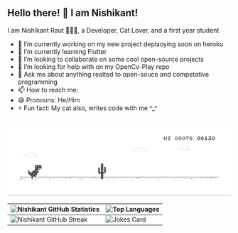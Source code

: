 ## Hello there! 👋 I am Nishikant! 


I am Nishikant Raut 🙋🏻‍♂️, a Developer, Cat Lover, and a first year student 


- 🔭 I’m currently working on my new project deplaoying soon on heroku
- 🌱 I’m currently learning Flutter
- 👯 I’m looking to collaborate on some cool open-source projects
- 🤔 I’m looking for help with on my OpenCv-Play repo
- 💬 Ask me about anything realted to open-souce and competative programming
- 📫 How to reach me: 
- 😄 Pronouns: He/Him
- ⚡ Fun fact: My cat also, writes code with me ^_^


![Dino](https://raw.githubusercontent.com/praveenscience/praveenscience/master/dino.gif)

| ![Nishikant GitHub Statistics](https://github-readme-stats.vercel.app/api?username=Nishikant00&show_icons=true) | ![Top Languages](https://github-readme-stats.vercel.app/api/top-langs/?username=Nishikant00) |
| --- | --- |
| ![Nishikant GitHub Streak](https://github-readme-streak-stats.herokuapp.com/?user=Nishikant00) | ![Jokes Card](https://readme-jokes.vercel.app/api) |


<!--
**Nishikant00/Nishikant00** is a ✨ _special_ ✨ repository because its `README.md` (this file) appears on your GitHub profile.

Here are some ideas to get you started:

- 🔭 I’m currently working on ...
- 🌱 I’m currently learning ...
- 👯 I’m looking to collaborate on ...
- 🤔 I’m looking for help with ...
- 💬 Ask me about ...
- 📫 How to reach me: ...
- 😄 Pronouns: ...
- ⚡ Fun fact: ...
-->
